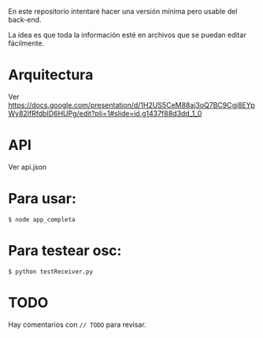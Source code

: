 En este repositorio intentaré hacer una versión mínima pero usable del back-end.

La idea es que toda la información esté en archivos que se puedan editar fácilmente.

# Arquitectura

Ver https://docs.google.com/presentation/d/1H2US5CeM88aj3oQ7BC9Cgj8EYpWy82lfRfdbID6HUPg/edit?pli=1#slide=id.g1437f88d3dd_1_0

# API

Ver api.json

# Para usar:
```
$ node app_completa
```

# Para testear osc:
```
$ python testReceiver.py
```

# TODO
Hay comentarios con `// TODO` para revisar.